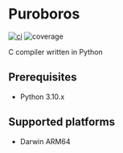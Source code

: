 # Puroboros

[![ci](https://github.com/kamilturek/puroboros/actions/workflows/ci.yml/badge.svg)](https://github.com/kamilturek/puroboros/actions/workflows/ci.yml)
![coverage](https://puroboros.s3.eu-central-1.amazonaws.com/badge.svg)

C compiler written in Python

## Prerequisites

- Python 3.10.x

## Supported platforms
 - Darwin ARM64
